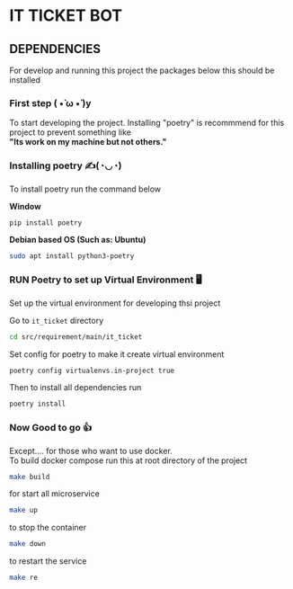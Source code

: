 # IT TICKET BOT

## DEPENDENCIES
For develop and running this project the packages below this should be installed

### First step ( •̀ ω •́ )y

To start developing the project. Installing "poetry" is recommmend for this project to prevent something like<br>**"Its work on my machine but not others."**

### Installing poetry ✍️(◔◡◔)
To install poetry run the command below<br>

**Window**
```sh
pip install poetry
```

**Debian based OS (Such as: Ubuntu)**
```sh
sudo apt install python3-poetry
```

### RUN Poetry to set up Virtual Environment 🖥️
Set up the virtual environment for developing thsi project

Go to ```it_ticket``` directory
```sh
cd src/requirement/main/it_ticket
```
Set config for poetry to make it create virtual environment
```sh
poetry config virtualenvs.in-project true
```
Then to install all dependencies run
```sh
poetry install
```

### Now Good to go 👍
Except.... for those who want to use docker.<br>
To build docker compose run this at root directory of the project 
```sh
make build
```

for start all microservice
```sh
make up
```

to stop the container
```sh
make down
```

to restart the service 
```sh
make re
```
